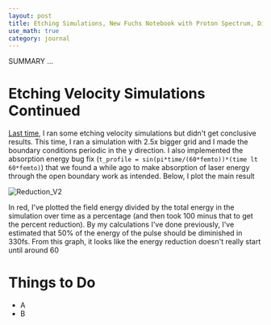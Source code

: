 ```yaml
---
layout: post
title: Etching Simulations, New Fuchs Notebook with Proton Spectrum, Different Types of Noise
use_math: true
category: journal
---
```


SUMMARY ...


# Etching Velocity Simulations Continued

[Last time](https://ronak-n-desai.github.io/23aut5/), I ran some etching velocity simulations but didn't get conclusive results. This time, I ran a simulation with 2.5x bigger grid and I made the boundary conditions periodic in the y direction. 
I also implemented the absorption energy bug fix (`t_profile = sin(pi*time/(60*femto))*(time lt 60*femto)`) that we found a while ago to make absorption of laser energy through the open boundary work as intended. Below, I plot the main result

![Reduction_V2](https://github.com/ronak-n-desai/ronak-n-desai.github.io/assets/98538788/e17360f6-c721-4d25-b11b-1ff058df0e8d)

In red, I've plotted the field energy divided by the total energy in the simulation over time as a percentage (and then took 100 minus that to get the percent reduction). 
By my calculations I've done previously, I've estimated that 50\% of the energy of the pulse should be diminished in 330fs. From this graph, it looks like the energy reduction doesn't really start until around 60

# Things to Do
- A
- B
